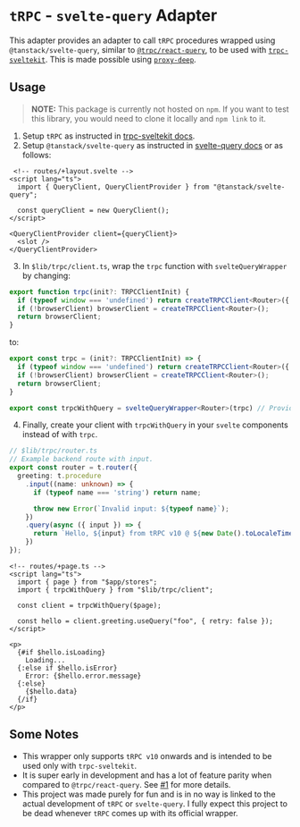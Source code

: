 # `tRPC` - `svelte-query` Adapter

This adapter provides an adapter to call `tRPC` procedures wrapped using `@tanstack/svelte-query`, similar to <code>[@trpc/react-query](https://trpc.io/docs/react)</code>, to be used with <code>[trpc-sveltekit](https://icflorescu.github.io/trpc-sveltekit/)</code>. This is made possible using <code>[proxy-deep](https://www.npmjs.com/package/proxy-deep)</code>.

## Usage

> **NOTE:** This package is currently not hosted on `npm`. If you want to test this library, you would need to clone it locally and `npm link` to it.

1. Setup `tRPC` as instructed in [trpc-sveltekit docs](https://icflorescu.github.io/trpc-sveltekit/getting-started).
2. Setup `@tanstack/svelte-query` as instructed in [svelte-query docs](https://tanstack.com/query/v4/docs/svelte/overview) or as follows:

```svelte
 <!-- routes/+layout.svelte -->
<script lang="ts">
  import { QueryClient, QueryClientProvider } from "@tanstack/svelte-query";

  const queryClient = new QueryClient();
</script>

<QueryClientProvider client={queryClient}>
  <slot />
</QueryClientProvider>
```

3. In `$lib/trpc/client.ts`, wrap the `trpc` function with `svelteQueryWrapper` by changing:

```typescript
export function trpc(init?: TRPCClientInit) {
  if (typeof window === 'undefined') return createTRPCClient<Router>({ init });
  if (!browserClient) browserClient = createTRPCClient<Router>();
  return browserClient;
}
```

to:

```typescript
export const trpc = (init?: TRPCClientInit) => {
  if (typeof window === 'undefined') return createTRPCClient<Router>({ init });
  if (!browserClient) browserClient = createTRPCClient<Router>();
  return browserClient;
}

export const trpcWithQuery = svelteQueryWrapper<Router>(trpc) // Providing your `Router` type as a param is crucial.
```

4. Finally, create your client with `trpcWithQuery` in your `svelte` components instead of with `trpc`.

```typescript
// $lib/trpc/router.ts
// Example backend route with input.
export const router = t.router({
  greeting: t.procedure
    .input((name: unknown) => {
      if (typeof name === 'string') return name;

      throw new Error(`Invalid input: ${typeof name}`);
    })
    .query(async ({ input }) => {
      return `Hello, ${input} from tRPC v10 @ ${new Date().toLocaleTimeString()}`;
    })
});
```

```svelte
<!-- routes/+page.ts -->
<script lang="ts">
  import { page } from "$app/stores";
  import { trpcWithQuery } from "$lib/trpc/client";

  const client = trpcWithQuery($page);

  const hello = client.greeting.useQuery("foo", { retry: false });
</script>

<p>
  {#if $hello.isLoading}
    Loading...
  {:else if $hello.isError}
    Error: {$hello.error.message}
  {:else}
    {$hello.data}
  {/if}
</p>
```

## Some Notes

* This wrapper only supports `tRPC v10` onwards and is intended to be used only with `trpc-sveltekit`.
* It is super early in development and has a lot of feature parity when compared to `@trpc/react-query`. See [#1](https://github.com/vishalbalaji/trpc-svelte-query-adapter/issues/1) for more details.
* This project was made purely for fun and is in no way is linked to the actual development of `tRPC` or `svelte-query`. I fully expect this project to be dead whenever `tRPC` comes up with its official wrapper.
